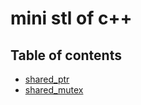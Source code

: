 # mini stl of c++

## Table of contents

- [shared_ptr](shared_ptr/README.md)
- [shared_mutex](shared_mutex/README.md)
